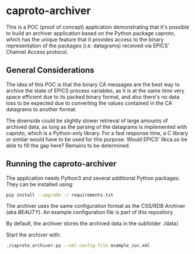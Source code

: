 # caproto-archiver

This is a POC (proof of concept) application demonstrating that it's possible
to build an archiver application based on the Python package caproto, which
has the unique feature that it provides access to the binary representation
of the packages (i.e. datagrams) received via EPICS' Channel Access protocol.

## General Considerations

The idea of this POC is that the binary CA messages are the best way to
archive the state of EPICS process variables, as it is at the same time
very space efficient due to its packed binary format, and also there's no
data loss to be expected due to converting the values contained in the
CA datagrams to another format.

The downside could be slightly slower retrieval of large amounts of archived
data, as long as the parsing of the datagrams is implemented with caproto,
which is a Python-only library. For a fast response time, a C library or
similar would have to be used for this purpose. Would EPICS' libca.so be
able to fill the gap here? Remains to be determined.

## Running the caproto-archiver

The application needs Python3 and several additional Python packages.
They can be installed using:

```sh
pip install --upgrade -r requirements.txt
```

The archiver uses the same configuration format as the CSS/RDB Archiver (aka *BEAUTY*).
An example configuration file is part of this repository.

By default, the archiver stores the archived data in the subfolder ./data/.

Start the archiver with:

```sh
./caproto_archiver.py --xml-config-file example_ioc.xml
```
